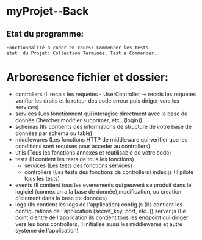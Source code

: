 # myProjet--Back

## Etat du programme:
    Fonctionnalité a coder en cours: Commencer les tests.
    etat  du Projet: Collection Terminée, Test a Commencer.

# Arboresence fichier et dossier:
  - controllers       (Il recois les requetes - UserController -> recois les requetes verifier 
                      les droits et le retour des code erreur puis diriger vers les services)
  - services          (Les fonctionnent qui interagise directment avec la base de donnée Chercher
                      modifier supprimer, etc.. (login))
  - schemas           (Ils contients des informations de structure de votre base de données 
                      par schema ou table)
  - middlewares       (Les fonctions HTTP de middleware qui verifier que les conditions sont 
                      requises pour acceder au controllers)
  - utils             (Tous les fonctions annexes et reutilisable de votre code)
  - tests             (Il contient les tests de tous les fonctions)
    - services        (Les tests des fonctions services)
    - controllers     (Les tests des fonctions de controllers)
    index.js          (Il pilote tous les tests)
  - events            (Il contient tous les evenements qui peuvent se produit dans le logiciel
                      (connexion a la base de donnée),modification, ou creation d'element dans
                      la base de données)
  - logs              (Ils contient les logs de l'application)
  config.js           (Ils contient les configurations de l'application (secret_key, port, etc..))
  server.js           (Le  point d'entre de l'application ils contient tous les endpoint 
                      qui diriger vers les bons controllers, il initialise aussi les middlewares 
                      et autre systeme de l'application)